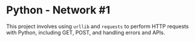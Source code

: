 # Python - Network #1

This project involves using `urllib` and `requests` to perform HTTP requests with Python, including GET, POST, and handling errors and APIs.
